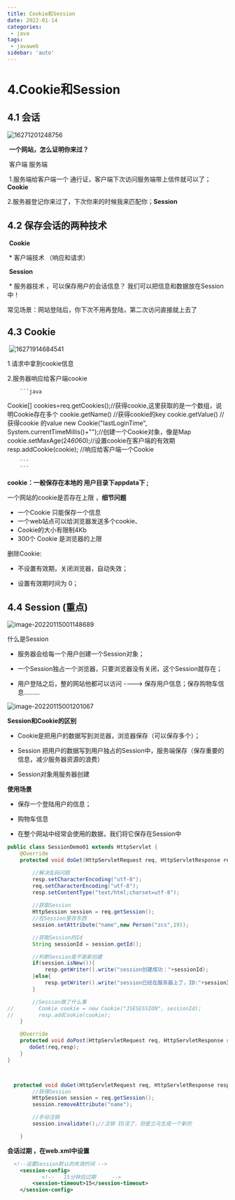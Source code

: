 ```yaml
---
title: Cookie和Session
date: 2022-01-14
categories:
 - java
tags:
 - javaweb
sidebar: 'auto'
---
```

# 4.Cookie和Session

## 4.1 会话

   ![16271201248756](http://yishenlaoban-img.test.upcdn.net/image_my/1627120248756.png)

​    **一个网站，怎么证明你来过？**

​    客户端                 服务端

​     1.服务端给客户端一个 通行证，客户端下次访问服务端带上信件就可以了；**Cookie**

​     2.服务器登记你来过了，下次你来的时候我来匹配你；**Session**

 

##  4.2 保存会话的两种技术

​        **Cookie**

​              * 客户端技术 （响应和请求）

​       **Session**

​             * 服务器技术 ，可以保存用户的会话信息？ 我们可以把信息和数据放在Session中！



常见场景：网站登陆后，你下次不用再登陆，第二次访问直接就上去了



## 4.3 Cookie

​     ![16271914684541](http://yishenlaoban-img.test.upcdn.net/image_my/1627914684541.png)

 1.请求中拿到cookie信息

   2.服务器响应给客户端cookie

        ```java

Cookie[] cookies=req.getCookies();//获得cookie,这里获取的是一个数组，说明Cookie存在多个
cookie.getName() //获得cookie的key
cookie.getValue() //获得cookie 的value
new Cookie("lastLoginTime", System.currentTimeMillis()+"");//创建一个Cookie对象，像是Map
cookie.setMaxAge(24*60*60);//设置cookie在客户端的有效期
resp.addCookie(cookie); //响应给客户端一个Cookie

        ```
        ```

**cookie：一般保存在本地的 用户目录下appdata下 ;**



一个网站的cookie是否存在上限 ，**细节问题**

   * 一个Cookie 只能保存一个信息
   * 一个web站点可以给浏览器发送多个cookie、
   * Cookie的大小有限制4Kb
   * 300个 Cookie 是浏览器的上限



删除Cookie:

* 不设置有效期，关闭浏览器，自动失效；

* 设置有效期时间为 0；

  

## 4.4 Session (**重点**)

 ![image-20220115001148689](http://yishenlaoban-img.test.upcdn.net/image_my/image-20220115001148689.png)



什么是Session

* 服务器会给每一个用户创建一个Session对象；

* 一个Session独占一个浏览器，只要浏览器没有关闭，这个Session就存在；

* 用户登陆之后，整的网站他都可以访问 ----> 保存用户信息；保存购物车信息......... 

  

![image-20220115001201067](http://yishenlaoban-img.test.upcdn.net/image_my/image-20220115001201067.png)



**Session和Cookie的区别**

   * Cookie是把用户的数据写到浏览器，浏览器保存（可以保存多个）；

   * Session 把用户的数据写到用户独占的Session中，服务端保存（保存重要的信息，减少服务器资源的浪费）

   * Session对象用服务器创建

     

**使用场景**

   * 保存一个登陆用户的信息；

   * 购物车信息

   * 在整个网站中经常会使用的数据，我们将它保存在Session中

     

```java
public class SessionDemo01 extends HttpServlet {
    @Override
    protected void doGet(HttpServletRequest req, HttpServletResponse resp) throws ServletException, IOException {

        //解决乱码问题
        resp.setCharacterEncoding("utf-8");
        req.setCharacterEncoding("utf-8");
        resp.setContentType("text/html;charset=utf-8");
        
        //获取Session
        HttpSession session = req.getSession();
        //在Session里存东西
        session.setAttribute("name",new Person("zcs",19));

        //获取Session的Id
        String sessionId = session.getId();

        //判断Session是不是新创建
        if(session.isNew()){
            resp.getWriter().write("session创建成功："+sessionId);
        }else{
            resp.getWriter().write("session已经在服务器上了，ID:"+sessionId);
        }

        //Session做了什么事
//        Cookie cookie = new Cookie("JSESESSION", sessionId);
//        resp.addCookie(cookie);
    }

    @Override
    protected void doPost(HttpServletRequest req, HttpServletResponse resp) throws ServletException, IOException {
       doGet(req,resp);
    }
}



  protected void doGet(HttpServletRequest req, HttpServletResponse resp) throws ServletException, IOException {
        //获得Session
        HttpSession session = req.getSession();
        session.removeAttribute("name");

        //手动注销
        session.invalidate();//注销 ID没了，但是立马生成一个新的

    }
```



**会话过期 ，在web.xml中设置**

```xml
  <!--设置Session默认的失效时间 -->
    <session-config>
           <!--   15分钟后过期     -->
        <session-timeout>15</session-timeout>
    </session-config>
```

